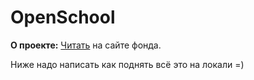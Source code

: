 # OpenSchool

**О проекте:**
[Читать](https://grandcore.org/#/ru/2.3-openschool/openschool) на сайте фонда.

Ниже надо написать как поднять всё это на локали =)
